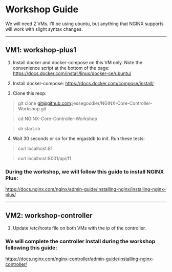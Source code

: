 # Workshop Guide

We will need 2 VMs. I'll be using ubuntu, but anything that NGINX supports will work with slight syntax changes.

---

## VM1: workshop-plus1

  1. Install docker and docker-compose on this VM only. Note the convenience script at the bottom of the page:
  <https://docs.docker.com/install/linux/docker-ce/ubuntu/>

  2. Install docker-compose:
  <https://docs.docker.com/compose/install/>
  3. Clone this reop:

>git clone git@github.com:jessegoodier/NGINX-Core-Controller-Workshop.git

>cd NGINX-Core-Controller-Workshop

>sh start.sh

4. Wait 30 seconds or so for the ergastdb to init. Run these tests:

  >curl localhost:81

  >curl localhost:8001/api/f1

### During the workshop, we will follow this guide to install NGINX Plus:

<https://docs.nginx.com/nginx/admin-guide/installing-nginx/installing-nginx-plus/>

---

## VM2: workshop-controller

1. Update /etc/hosts file on both VMs with the ip of the controller.

### We will complete the controller install during the workshop following this guide:

<https://docs.nginx.com/nginx-controller/admin-guide/installing-nginx-controller/>
